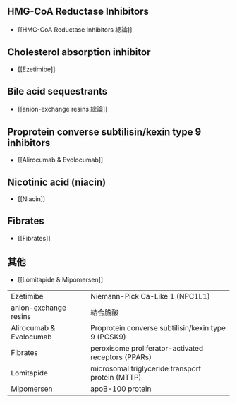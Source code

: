 ## HMG-CoA Reductase Inhibitors 
- [[HMG-CoA Reductase Inhibitors 總論]]
## Cholesterol absorption inhibitor 
- [[Ezetimibe]]
## Bile acid sequestrants 
- [[anion-exchange resins 總論]]
## Proprotein converse subtilisin/kexin type 9 inhibitors 
- [[Alirocumab & Evolocumab]]
## Nicotinic acid (niacin)
- [[Niacin]]
## Fibrates
- [[Fibrates]]
## 其他
- [[Lomitapide & Mipomersen]]

|                         |                                                     |
| ----------------------- | --------------------------------------------------- |
| Ezetimibe               | Niemann-Pick Ca-Like 1 (NPC1L1)                     |
| anion-exchange resins   | 結合膽酸                                            |
| Alirocumab & Evolocumab | Proprotein converse subtilisin/kexin type 9 (PCSK9) |
| Fibrates                | peroxisome proliferator-activated receptors (PPARs) |
| Lomitapide              | microsomal triglyceride transport protein (MTTP)    |
| Mipomersen              | apoB-100 protein                                                    |
